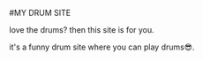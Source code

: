 #MY DRUM SITE

love the drums? then this site is for you.

it's a funny drum site where you can play drums😎.

